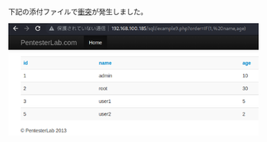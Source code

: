 下記の添付ファイルで[衝突](https://joplinapp.org/conflict/)が発生しました。

![60e78b4d7eb17e3677199787a86d7bcb.png](../_resources/60e78b4d7eb17e3677199787a86d7bcb.png)
